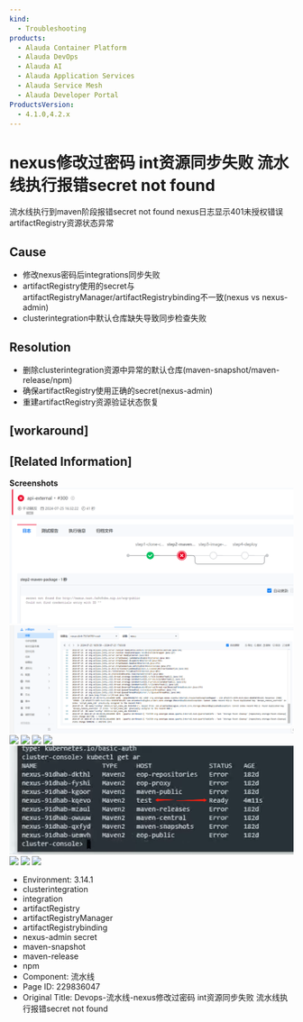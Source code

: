 ```yaml
---
kind:
  - Troubleshooting
products:
  - Alauda Container Platform
  - Alauda DevOps
  - Alauda AI
  - Alauda Application Services
  - Alauda Service Mesh
  - Alauda Developer Portal
ProductsVersion:
  - 4.1.0,4.2.x
---
```

<!-- A type of document that involves encountering a fault, diagnosing it, performing root cause analysis, and providing solutions. -->

# nexus修改过密码 int资源同步失败 流水线执行报错secret not found

流水线执行到maven阶段报错secret not found nexus日志显示401未授权错误 artifactRegistry资源状态异常

## Cause
- 修改nexus密码后integrations同步失败
- artifactRegistry使用的secret与artifactRegistryManager/artifactRegistrybinding不一致(nexus vs nexus-admin)
- clusterintegration中默认仓库缺失导致同步检查失败

## Resolution
- 删除clusterintegration资源中异常的默认仓库(maven-snapshot/maven-release/npm)
- 确保artifactRegistry使用正确的secret(nexus-admin)
- 重建artifactRegistry资源验证状态恢复

## [workaround]

## [Related Information]
**Screenshots**
![](assets/devops-liu-shui-xian-nexusxiu-gai-guo-mi-ma-intzi-yuan-tong-bu-shi-bai-liu-shui/1721898283_99781_e2c0da_nexus-5.png)
![](assets/devops-liu-shui-xian-nexusxiu-gai-guo-mi-ma-intzi-yuan-tong-bu-shi-bai-liu-shui/1721898283_99781_233129_nexus-4.png)
![](assets/devops-liu-shui-xian-nexusxiu-gai-guo-mi-ma-intzi-yuan-tong-bu-shi-bai-liu-shui/%E4%BC%81%E4%B8%9A%E5%BE%AE%E4%BF%A1%E6%88%AA%E5%9B%BE_17223325966037.png)
![](assets/devops-liu-shui-xian-nexusxiu-gai-guo-mi-ma-intzi-yuan-tong-bu-shi-bai-liu-shui/%E4%BC%81%E4%B8%9A%E5%BE%AE%E4%BF%A1%E6%88%AA%E5%9B%BE_1722332630105.png)
![](assets/devops-liu-shui-xian-nexusxiu-gai-guo-mi-ma-intzi-yuan-tong-bu-shi-bai-liu-shui/%E4%BC%81%E4%B8%9A%E5%BE%AE%E4%BF%A1%E6%88%AA%E5%9B%BE_17223326567899.png)
![](assets/devops-liu-shui-xian-nexusxiu-gai-guo-mi-ma-intzi-yuan-tong-bu-shi-bai-liu-shui/%E4%BC%81%E4%B8%9A%E5%BE%AE%E4%BF%A1%E6%88%AA%E5%9B%BE_17223328673154.png)
![](assets/devops-liu-shui-xian-nexusxiu-gai-guo-mi-ma-intzi-yuan-tong-bu-shi-bai-liu-shui/image-2024-9-13_11-10-20.png)
![](assets/devops-liu-shui-xian-nexusxiu-gai-guo-mi-ma-intzi-yuan-tong-bu-shi-bai-liu-shui/%E4%BC%81%E4%B8%9A%E5%BE%AE%E4%BF%A1%E6%88%AA%E5%9B%BE_17223353934342.png)
![](assets/devops-liu-shui-xian-nexusxiu-gai-guo-mi-ma-intzi-yuan-tong-bu-shi-bai-liu-shui/%E4%BC%81%E4%B8%9A%E5%BE%AE%E4%BF%A1%E6%88%AA%E5%9B%BE_17223354339556.png)
![](assets/devops-liu-shui-xian-nexusxiu-gai-guo-mi-ma-intzi-yuan-tong-bu-shi-bai-liu-shui/%E4%BC%81%E4%B8%9A%E5%BE%AE%E4%BF%A1%E6%88%AA%E5%9B%BE_17223364723323.png)
- Environment: 3.14.1
- clusterintegration
- integration
- artifactRegistry
- artifactRegistryManager
- artifactRegistrybinding
- nexus-admin secret
- maven-snapshot
- maven-release
- npm
- Component: 流水线
- Page ID: 229836047
- Original Title: Devops-流水线-nexus修改过密码 int资源同步失败 流水线执行报错secret not found
